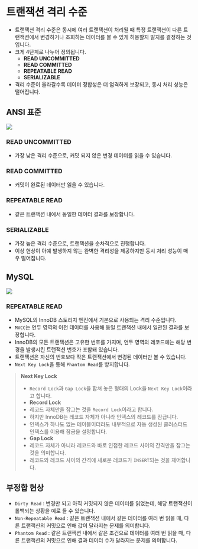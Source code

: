 # 트랜잭션 격리 수준

- 트랜잭션 격리 수준은 동시에 여러 트랜잭션이 처리될 때 특정 트랜잭션이 다른 트랜잭션에서 변경하거나 조회하는 데이터를 볼 수 있게 허용할지 말지를 결정하는 것입니다.
- 크게 4단계로 나누어 정의됩니다.
  - **READ UNCOMMITTED**
  - **READ COMMITTED**
  - **REPEATABLE READ**
  - **SERIALIZABLE**
- 격리 수준이 올라갈수록 데이터 정합성은 더 엄격하게 보장되고, 동시 처리 성능은 떨어집니다.

## ANSI 표준

<img src = "https://github.com/user-attachments/assets/f4deb51d-752c-4f19-b0e8-9c9429904395">

### READ UNCOMMITTED

- 가장 낮은 격리 수준으로, 커밋 되지 않은 변경 데이터를 읽을 수 있습니다.

### READ COMMITTED

- 커밋이 완료된 데이터만 읽을 수 있습니다.

### REPEATABLE READ

- 같은 트랜잭션 내에서 동일한 데이터 결과를 보장합니다.

### SERIALIZABLE

- 가장 높은 격리 수준으로, 트랜잭션을 순차적으로 진행합니다.
- 이상 현상이 아예 발생하지 않는 완벽한 격리성을 제공하지만 동시 처리 성능이 매우 떨어집니다.

## MySQL

<img src = "https://github.com/user-attachments/assets/e28a19d7-376b-4588-920b-40d2660fb992">

### REPEATABLE READ

- MySQL의 InnoDB 스토리지 엔진에서 기본으로 사용되는 격리 수준입니다.
- `MVCC`는 언두 영역의 이전 데이터를 사용해 동일 트랜잭션 내에서 일관된 결과를 보장합니다.
- InnoDB의 모든 트랜잭션은 고유한 번호를 가지며, 언두 영역의 레코드에는 해당 변경을 발생시킨 트랜잭션 번호가 포함돼 있습니다.
- 트랜잭션은 자신의 번호보다 작은 트랜잭션에서 변경된 데이터만 볼 수 있습니다.
- `Next Key Lock`을 통해 `Phantom Read`를 방지합니다.

> **Next Key Lock**
> - `Record Lock`과 `Gap Lock`을 합쳐 놓은 형태의 Lock을 `Next Key Lock`이라고 합니다.
> - **Record Lock**
>  - 레코드 자체만을 잠그는 것을 `Record Lock`이라고 합니다.
>  - 하지만 InnoDB는 레코드 자체가 아니라 인덱스의 레코드를 잠급니다.
>  - 인덱스가 하나도 없는 테이블이더라도 내부적으로 자동 생성된 클러스터드 인덱스를 이용해 잠금을 설정합니다.
>- **Gap Lock**
>  - 레코드 자체가 아니라 레코드와 바로 인접한 레코드 사이의 간격만을 잠그는 것을 의미합니다.
>  - 레코드와 레코드 사이의 간격에 새로운 레코드가 `INSERT`되는 것을 제어합니다.

## 부정합 현상

- `Dirty Read` : 변경만 되고 아직 커밋되지 않은 데이터를 읽었는데, 해당 트랜잭션이 롤백되는 상황을 예로 들 수 있습니다. 
- `Non-Repeatable Read` : 같은 트랜잭션 내에서 같은 데이터를 여러 번 읽을 때, 다른 트랜잭션의 커밋으로 인해 값이 달라지는 문제를 의미합니다.
- `Phantom Read` : 같은 트랜잭션 내에서 같은 조건으로 데이터를 여러 번 읽을 때, 다른 트랜잭션의 커밋으로 인해 결과 데이터 수가 달라지는 문제를 의미합니다.